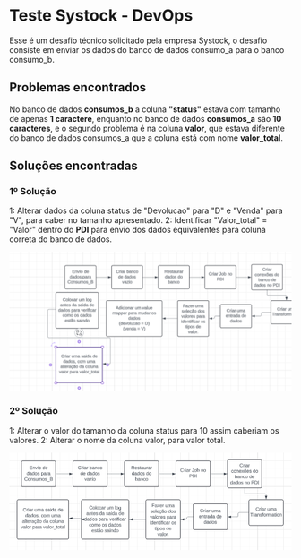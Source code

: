 # **Teste Systock - DevOps**

Esse é um desafio técnico solicitado pela empresa Systock, o desafio consiste em enviar os dados do banco de dados consumo_a para o banco consumo_b.

## **Problemas encontrados**

No banco de dados **consumos_b** a coluna **"status"** estava com tamanho de apenas **1 caractere**, enquanto no banco de dados **consumos_a** são **10 caracteres**, e o segundo problema é na coluna **valor**, que estava diferente do banco de dados consumos_a que a coluna está com nome **valor_total**.

## Soluções encontradas

### 1º Solução

1: Alterar dados da coluna status de "Devolucao" para "D" e "Venda" para "V", para caber no tamanho apresentado.
2: Identificar "Valor_total" = "Valor" dentro do **PDI** para envio dos dados equivalentes para coluna correta do banco de dados.

<img src="/src/fluxo1.png" alt="Fluxograma_1">

### 2º Solução

1: Alterar o valor do tamanho da coluna status para 10 assim caberiam os valores.
2: Alterar o nome da coluna valor, para valor total.

<img src="/src/fluxo2.png" alt="Fluxograma_2">